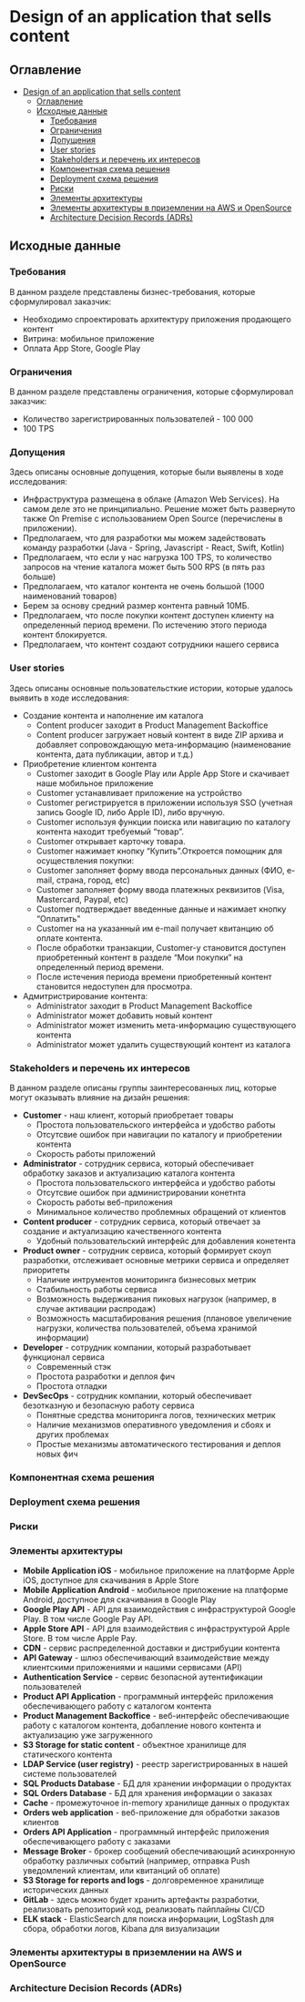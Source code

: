 # Design of an application that sells content

## Оглавление

- [Design of an application that sells content](#design-of-an-application-that-sells-content)
  - [Оглавление](#оглавление)
  - [Исходные данные](#исходные-данные)
    - [Требования](#требования)
    - [Ограничения](#ограничения)
    - [Допущения](#допущения)
    - [User stories](#user-stories)
    - [Stakeholders и перечень их интересов](#stakeholders-и-перечень-их-интересов)
    - [Компонентная схема решения](#компонентная-схема-решения)
    - [Deployment схема решения](#deployment-схема-решения)
    - [Риски](#риски)
    - [Элементы архитектуры](#элементы-архитектуры)
    - [Элементы архитектуры в приземлении на AWS и OpenSource](#элементы-архитектуры-в-приземлении-на-aws-и-opensource)
    - [Architecture Decision Records (ADRs)](#architecture-decision-records-adrs)

## Исходные данные

### Требования
В данном разделе представлены бизнес-требования, которые сформулировал заказчик:
- Необходимо спроектировать архитектуру приложения продающего контент
- Витрина: мобильное приложение
- Оплата App Store, Google Play

### Ограничения
В данном разделе представлены ограничения, которые сформулировал заказчик:
- Количество зарегистрированных пользователей - 100 000
- 100 TPS

### Допущения
Здесь описаны основные допущения, которые были выявлены в ходе исследования:
- Инфраструктура размещена в облаке (Amazon Web Services). На самом деле это не принципиально. Решение может быть развернуто также On Premise с использованием Open Source (перечислены в приложении).
- Предполагаем, что для разработки мы можем задействовать команду разработки (Java - Spring, Javascript - React, Swift, Kotlin)
- Предполагаем, что если у нас нагрузка 100 TPS, то количество запросов на чтение каталога может быть 500 RPS (в пять раз больше)
- Предполагаем, что каталог контента не очень большой (1000 наименований товаров)
- Берем за основу средний размер контента равный 10МБ.
- Предполагаем, что после покупки контент доступен клиенту на определенный период времени. По истечению этого периода контент блокируется.
- Предполагаем, что контент создают сотрудники нашего сервиса

### User stories
Здесь описаны основные пользовательсткие истории, которые удалось выявить в ходе исследования:
- Создание контента и наполнение им каталога
  - Content producer заходит в Product Management Backoffice
  - Content producer загружает новый контент в виде ZIP архива и добавляет сопровождающую мета-информацию (наименование контента, дата публикации, автор и т.д.)
- Приобретение клиентом контента
  - Customer заходит в Google Play или Apple App Store и скачивает наше мобильное приложение
  - Customer устанавливает приложение на устройство
  - Customer регистрируется в приложении используя SSO (учетная запись Google ID, либо Apple ID), либо вручную.
  - Customer используя функции поиска или навигацию по каталогу контента находит требуемый “товар”.
  - Customer открывает карточку товара.
  - Customer нажимает кнопку “Купить”.Откроется помощник для осуществления покупки:
  - Customer заполняет форму ввода персональных данных (ФИО, e-mail, страна, город, etc)
  - Customer заполняет форму ввода платежных реквизитов (Visa, Mastercard, Paypal, etc)
  - Customer подтверждает введенные данные и нажимает кнопку “Оплатить”
  - Customer на на указанный им e-mail получает квитанцию об оплате контента.
  - После обработки транзакции, Customer-у становится доступен приобретенный контент в разделе “Мои покупки” на определенный период времени.
  - После истечения периода времени приобретенный контент становится недоступен для просмотра.
- Адмитристрирование контента:
  - Administrator заходит в Product Management Backoffice
  - Administrator может добавить новый контент
  - Administrator может изменить мета-информацию существующего контента
  - Administrator может удалить существующий контент из каталога

### Stakeholders и перечень их интересов
В данном разделе описаны группы заинтересованных лиц, которые могут оказывать влияние на дизайн решения:
- **Customer** - наш клиент, который приобретает товары
  - Простота пользовательского интерфейса и удобство работы
  - Отсутсвие ошибок при навигации по каталогу и приобретении контента
  - Скорость работы приложений
- **Administrator** - сотрудник сервиса, который обеспечивает обработку заказов и актуализацию каталога контента
  - Простота пользовательского интерфейса и удобство работы
  - Отсутсвие ошибок при администрировании конетнта
  - Скорость работы веб-приложения
  - Минимальное количество проблемных обращений от клиентов
- **Content producer** - сотрудник сервиса, который отвечает за создание и актуализацию качественного контента
  - Удобный пользовательский интерфейс для добавления конетента
- **Product owner** - сотрудник сервиса, который формирует скоуп разработки, отслеживает основные метрики сервиса и определяет приоритеты
  - Наличие интрументов мониторинга бизнесовых метрик
  - Стабильность работы сервиса
  - Возможность выдерживания пиковых нагрузок (например, в случае активации распродаж)
  - Возможность масштабирования решения (плановое увеличение нагрузки, количества пользователей, объема хранимой информации)
- **Developer** - сотрудник компании, который разработывает функционал сервиса
  - Современный стэк
  - Простота разработки и деплоя фич
  - Простота отладки
- **DevSecOps** - сотрудник компании, который обеспечивает безотказную и безопасную работу сервиса
  - Понятные средства мониторинга логов, технических метрик
  - Наличие механизмов оперативного уведомления и сбоях и других проблемах
  - Простые механизмы автоматического тестирования и деплоя новых фич

### Компонентная схема решения

### Deployment схема решения

### Риски

### Элементы архитектуры

- **Mobile Application iOS** - мобильное приложение на платформе Apple iOS, доступное для скачивания в Apple Store
- **Mobile Application Android** - мобильное приложение на платформе Android, доступное для скачивания в Google Play
- **Google Play API** - API для взаимодействия с инфраструктурой Google Play. В том числе Google Pay API.
- **Apple Store API** - API для взаимодействия с инфраструктурой Apple Store. В том числе Apple Pay.
- **CDN** - сервис распределенной доставки и дистрибуции контента
- **API Gateway** - шлюз обеспечивающий взаимодействие между клиентскими приложениями и нашими сервисами (API)
- **Authentication Service** - сервис безопасной аутентификации пользователей
- **Product API Application** - программный интерфейс приложения обеспечивающего работу с каталогом контента
- **Product Management Backoffice** - веб-интерфейс обеспечивающие работу с каталогом контента, добапление нового контента и актуализацию уже загруженного
- **S3 Storage for static content** - объектное хранилище для статического контента
- **LDAP Service (user registry)** - реестр зарегистрированных в нашей системе пользователей
- **SQL Products Database** - БД для хранении информации о продуктах
- **SQL Orders Database** - БД для хранения информации о заказах
- **Cache** - промежуточное in-memory хранилище данных о продуктах
- **Orders web application** - веб-приложение для обработки заказов клиентов
- **Orders API Application** - программный интерфейс приложения обеспечивающего работу с заказами
- **Message Broker** - брокер сообщений обеспечивающий асинхронную обработку различных событий (например, отправка Push уведомлений клиентам, или квитанций об оплате)
- **S3 Storage for reports and logs** - долговременное хранилище исторических данных
- **GitLab** - здесь можно будет хранить артефакты разработки, реализовать репозиторий код, реализовать пайплайны CI/CD
- **ELK stack** - ElasticSearch для поиска информации, LogStash для сбора, обработки логов, Kibana для визуализации



### Элементы архитектуры в приземлении на AWS и OpenSource

### Architecture Decision Records (ADRs)


